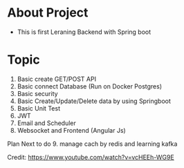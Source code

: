 # About Project
- This is first Leraning Backend with Spring boot

# Topic
1. Basic create GET/POST API
2. Basic connect Database (Run on Docker Postgres)
3. Basic security
4. Basic Create/Update/Delete data by using Springboot
5. Basic Unit Test
6. JWT
7. Email and Scheduler
8. Websocket and Frontend (Angular Js)

Plan Next to do
9. manage cach by redis and learning kafka




Credit: https://www.youtube.com/watch?v=vcHEEh-WG9E
